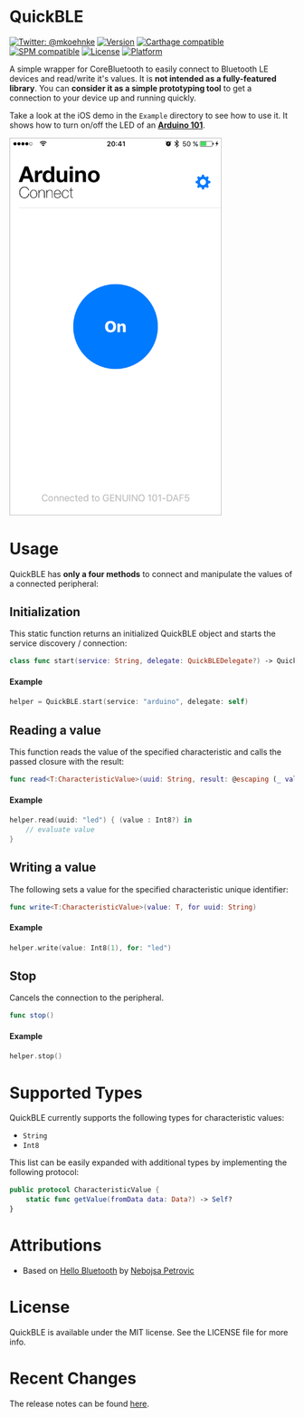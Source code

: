 # QuickBLE

[![Twitter: @mkoehnke](https://img.shields.io/badge/contact-@mkoehnke-blue.svg?style=flat)](https://twitter.com/mkoehnke)
[![Version](https://img.shields.io/cocoapods/v/QuickBLE.svg?style=flat)](http://cocoadocs.org/docsets/QuickBLE)
[![Carthage compatible](https://img.shields.io/badge/Carthage-compatible-4BC51D.svg?style=flat)](https://github.com/Carthage/Carthage)
[![SPM compatible](https://img.shields.io/badge/SPM-compatible-orange.svg?style=flat)](https://github.com/apple/swift-package-manager)
[![License](https://img.shields.io/github/license/mkoehnke/QuickBLE.svg)](http://cocoadocs.org/docsets/QuickBLE)
[![Platform](https://img.shields.io/cocoapods/p/QuickBLE.svg?style=flat)](http://cocoadocs.org/docsets/QuickBLE)


A simple wrapper for CoreBluetooth to easily connect to Bluetooth LE devices and read/write it's values. It is **not intended as a fully-featured library**. You can **consider it as a simple prototyping tool** to get a connection to your device up and running quickly.


Take a look at the iOS demo in the `Example` directory to see how to use it. It shows how to turn on/off the LED of an **[Arduino 101](https://www.arduino.cc/en/Main/ArduinoBoard101)**. 


<img src="Resources/example.png" width=375 />


# Usage

QuickBLE has **only a four methods** to connect and manipulate the values of a connected peripheral:

## Initialization

This static function returns an initialized QuickBLE object and starts the service discovery / connection:

```swift
class func start(service: String, delegate: QuickBLEDelegate?) -> QuickBLE
```

#### Example

```swift
helper = QuickBLE.start(service: "arduino", delegate: self)
```

## Reading a value

This function reads the value of the specified characteristic and calls the passed closure with the result:

```swift
func read<T:CharacteristicValue>(uuid: String, result: @escaping (_ value: T?) -> Void)
```

#### Example

```swift
helper.read(uuid: "led") { (value : Int8?) in
    // evaluate value
}
```

## Writing a value

The following sets a value for the specified characteristic unique identifier:

```swift
func write<T:CharacteristicValue>(value: T, for uuid: String)
```

#### Example

```swift
helper.write(value: Int8(1), for: "led")
```


## Stop

Cancels the connection to the peripheral.

```swift
func stop()
```

#### Example

```swift
helper.stop()
```

# Supported Types

QuickBLE currently supports the following types for characteristic values:

* `String`
* `Int8`

This list can be easily expanded with additional types by implementing the following protocol:

```swift
public protocol CharacteristicValue {
    static func getValue(fromData data: Data?) -> Self?
}
```


# Attributions
* Based on [Hello Bluetooth](https://github.com/nebs/hello-bluetooth) by [Nebojsa Petrovic](https://github.com/nebs)

# License
QuickBLE is available under the MIT license. See the LICENSE file for more info.


# Recent Changes
The release notes can be found [here](https://github.com/mkoehnke/QuickBLE/releases).
